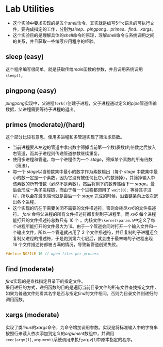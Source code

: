 # Lab Utilities
- 这个实验中要求实现的是五个*shell*命令，其实就是编写5个c语言的可执行文件，要完成指定的工作，分别为*sleep*、*pingpong*、*primes*、*find*、*xargs*。
- 这个实验目的是理解具体的*shell*命令的原理，理解*shell*命令与系统调用之间的关系，并且获取一些编写应用程序的经验。
## sleep (easy)
这个程序编写很简单，就是获取传给*main*函数的参数，并且调用系统调用`sleep()`。
## pingpong (easy)
*pingpong*实现中，父进程`fork()`创建子进程，父子进程通过定义的*pipe*管道传输数据，父进程需要等待子进程的退出。
## primes (moderate)/(hard)
这个部分比较有意思，使用多进程和多管道实现了筛法求质数。   
- 当前进程要从左边的管道中拿出数字筛掉当前第一个数(质数)的倍数之后放入右管道，而其子进程则传递管道参数继续重复。
- 使用多进程和管道，每一个进程作为一个 *stage*，筛掉某个素数的所有倍数（筛法）。
- 每一个 *stage*以当前数集中最小的数字作为素数输出（每个 *stage* 中数集中最小的数一定是一个素数，因为它没有被任何比它小的数筛掉），并筛掉输入中该素数的所有倍数（必然不是素数），然后将剩下的数传递给下一 *stage*。最后会形成一条子进程链，而由于每一个进程都调用了 `wait(0);` 等待其子进程，所以会在最末端也就是最后一个 *stage* 完成的时候，沿着链条向上依次退出各个进程。
- 这个实现的坑在于需要关闭不需要的文件描述符，否则会耗尽*xv6*的文件描述符。
*fork* 会将父进程的所有文件描述符都复制到子进程里，而 *xv6* 每个进程能打开的文件描述符总数只有 16 个 。内核文件`\kernel\param.h`中定义了每个进程所能打开的文件最大为16。由于一个管道会同时打开一个输入文件和一个输出文件，所以一个管道就占用了 2 个文件描述符，并且复制的子进程还会复制父进程的描述符，于是跑到第六七层后，就会由于最末端的子进程出现 16 个文件描述符都被占满的情况，导致新管道创建失败。

```c
#define NOFILE 16 // open files per process
```
## find (moderate)
*find*实现的是查找指定目录下的指定文件。      
采用递归的方式，递归函数的目的是遍历当前目录文件的所有文件查找指定文件，如果为普通文件则看其名字是否与指定*find*的文件相同，否则为目录文件则递归的调用函数。

## xargs (moderate)
实现了类*linux*的*xargs*命令，为命令增加调用参数。实现是将标准输入中的字符串按照行来读入依次添加到定义的*argument*数组中，并调用`exec(argv[1],argument)`系统调用来执行argv\[1\]中原本指定的程序。

